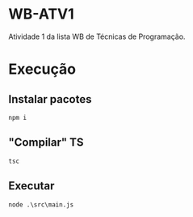 # WB-ATV1
Atividade 1 da lista WB de Técnicas de Programação.

# Execução

## Instalar pacotes

```
npm i

```

## "Compilar" TS

```
tsc

```

## Executar

```
node .\src\main.js

```
